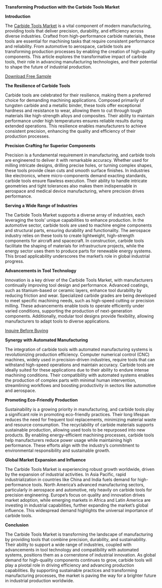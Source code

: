 **Transforming Production with the Carbide Tools Market**

**Introduction**

The [Carbide Tools Market](https://www.nextmsc.com/report/carbide-tools-market-3315) is a vital component of modern manufacturing, providing tools that deliver precision, durability, and efficiency across diverse industries. Crafted from high-performance carbide materials, these tools are essential for machining tasks that require consistent performance and reliability. From automotive to aerospace, carbide tools are transforming production processes by enabling the creation of high-quality components. This article explores the transformative impact of carbide tools, their role in advancing manufacturing technologies, and their potential to shape the future of industrial production.

[Download Free Sample](https://www.nextmsc.com/carbide-tools-market-3315/request-sample)

**The Resilience of Carbide Tools**

Carbide tools are celebrated for their resilience, making them a preferred choice for demanding machining applications. Composed primarily of tungsten carbide and a metallic binder, these tools offer exceptional hardness and resistance to wear, allowing them to cut through tough materials like high-strength alloys and composites. Their ability to maintain performance under high temperatures ensures reliable results during extended operations. This resilience enables manufacturers to achieve consistent precision, enhancing the quality and efficiency of their production processes.

**Precision Crafting for Superior Components**

Precision is a fundamental requirement in manufacturing, and carbide tools are engineered to deliver it with remarkable accuracy. Whether used for milling intricate designs, drilling precise holes, or turning complex shapes, these tools provide clean cuts and smooth surface finishes. In industries like electronics, where micro-components demand exacting standards, carbide tools ensure flawless execution. Their ability to handle intricate geometries and tight tolerances also makes them indispensable in aerospace and medical device manufacturing, where precision drives performance.

**Serving a Wide Range of Industries**

The Carbide Tools Market supports a diverse array of industries, each leveraging the tools’ unique capabilities to enhance production. In the automotive sector, carbide tools are used to machine engine components and structural parts, ensuring durability and functionality. The aerospace industry relies on these tools to create lightweight, high-strength components for aircraft and spacecraft. In construction, carbide tools facilitate the shaping of materials for infrastructure projects, while the energy sector uses them to produce parts for renewable energy systems. This broad applicability underscores the market’s role in global industrial progress.

**Advancements in Tool Technology**

Innovation is a key driver of the Carbide Tools Market, with manufacturers continually improving tool design and performance. Advanced coatings, such as titanium-based or ceramic layers, enhance tool durability by reducing friction and wear. Specialized carbide grades are being developed to meet specific machining needs, such as high-speed cutting or precision milling. These advancements enable tools to operate efficiently under varied conditions, supporting the production of next-generation components. Additionally, modular tool designs provide flexibility, allowing manufacturers to adapt tools to diverse applications.

[Inquire Before Buying](https://www.nextmsc.com/carbide-tools-market-3315/inquire-before-buying)

**Synergy with Automated Manufacturing**

The integration of carbide tools with automated manufacturing systems is revolutionizing production efficiency. Computer numerical control (CNC) machines, widely used in precision-driven industries, require tools that can withstand high-speed operations and maintain accuracy. Carbide tools are ideally suited for these applications due to their ability to endure intense machining conditions. Their compatibility with automated systems enables the production of complex parts with minimal human intervention, streamlining workflows and boosting productivity in sectors like automotive and aerospace.

**Promoting Eco-Friendly Production**

Sustainability is a growing priority in manufacturing, and carbide tools play a significant role in promoting eco-friendly practices. Their long lifespan reduces the need for frequent tool replacements, minimizing material waste and resource consumption. The recyclability of carbide materials supports sustainable production, allowing used tools to be repurposed into new products. By enabling energy-efficient machining processes, carbide tools help manufacturers reduce power usage while maintaining high performance. These efforts align with the industry’s commitment to environmental responsibility and sustainable growth.

**Global Market Expansion and Influence**

The Carbide Tools Market is experiencing robust growth worldwide, driven by the expansion of industrial activities. In Asia Pacific, rapid industrialization in countries like China and India fuels demand for high-performance tools. North America’s advanced manufacturing sectors, particularly in aerospace and automotive, rely heavily on carbide tools for precision engineering. Europe’s focus on quality and innovation drives market adoption, while emerging markets in Africa and Latin America are investing in industrial capabilities, further expanding the market’s global influence. This widespread demand highlights the universal importance of carbide tools.

**Conclusion**

The Carbide Tools Market is transforming the landscape of manufacturing by providing tools that combine precision, durability, and sustainability. Their ability to support a wide range of industries, coupled with advancements in tool technology and compatibility with automated systems, positions them as a cornerstone of industrial innovation. As global demand for high-quality components continues to grow, carbide tools will play a pivotal role in driving efficiency and advancing production capabilities. By supporting sustainable practices and transforming manufacturing processes, the market is paving the way for a brighter future in industrial production worldwide.

